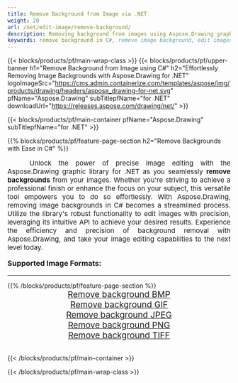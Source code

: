 ```yaml
---
title: Remove Background from Image via .NET
weight: 20
url: /net/edit-image/remove-background/
description: Removing background from images using Aspose.Drawing graphic library for .NET (C#)
keywords: remove background in C#, remove image background, edit images in C#, graphic library for .NET, remove background from images
---
```


{{< blocks/products/pf/main-wrap-class >}}
{{< blocks/products/pf/upper-banner h1="Remove Background from Image using C#" h2="Effortlessly Removing Image Backgrounds with Aspose.Drawing for .NET" logoImageSrc="https://cms.admin.containerize.com/templates/aspose/img/products/drawing/headers/aspose_drawing-for-net.svg" pfName="Aspose.Drawing" subTitlepfName="for .NET" downloadUrl="https://releases.aspose.com/drawing/net/" >}}

{{< blocks/products/pf/main-container pfName="Aspose.Drawing" subTitlepfName="for .NET" >}}

{{% blocks/products/pf/feature-page-section  h2="Remove Backgrounds with Ease in C#" %}}
<p align="justify" style="text-indent:50px;font-size:15px;">
Unlock the power of precise image editing with the Aspose.Drawing graphic library for .NET as you seamlessly <b>remove backgrounds</b> from your images. Whether you're striving to achieve a professional finish or enhance the focus on your subject, this versatile tool empowers you to do so effortlessly. With Aspose.Drawing, removing image backgrounds in C# becomes a streamlined process. Utilize the library's robust functionality to edit images with precision, leveraging its intuitive API to achieve your desired results. Experience the efficiency and precision of background removal with Aspose.Drawing, and take your image editing capabilities to the next level today.</p>

<h3 style="margin-top:16px;">
Supported Image Formats:
</h3>

<hr/>
{{% /blocks/products/pf/feature-page-section %}}
<div class="container-fluid productfamilypage bg-gray">
    <div class="convertypes bg-gray agp-content section">
        <div class="container">
		    <div class="row other-converters" style="font-size: 19px;text-align:center;">
		        <div class='col-md-3 other-converter remove-lp remove-rp'><a href="bmp/" style="padding:15px;">Remove background BMP</a></div>
                <div class='col-md-3 other-converter remove-lp remove-rp'><a href="gif/" style="padding:15px;">Remove background GIF</a></div>
                <div class='col-md-3 other-converter remove-lp remove-rp'><a href="jpeg/" style="padding:15px;">Remove background JPEG</a></div>
                <div class='col-md-3 other-converter remove-lp remove-rp'><a href="png/" style="padding:15px;">Remove background PNG</a></div>
                <div class='col-md-3 other-converter remove-lp remove-rp'><a href="tiff/" style="padding:15px;">Remove background TIFF</a></div>
            </div>
        </div>
    </div>
</div>
<br/>

{{< /blocks/products/pf/main-container >}}

{{< /blocks/products/pf/main-wrap-class >}}

